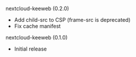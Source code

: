 nextcloud-keeweb (0.2.0)
* Add child-src to CSP (frame-src is deprecated)
* Fix cache manifest

nextcloud-keeweb (0.1.0)
* Initial release
